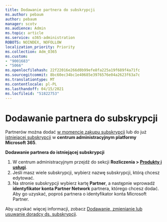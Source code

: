 ```yaml
---
title: Dodawanie partnera do subskrypcji
ms.author: pebaum
author: pebaum
manager: scotv
ms.audience: Admin
ms.topic: article
ms.service: o365-administration
ROBOTS: NOINDEX, NOFOLLOW
localization_priority: Priority
ms.collection: Adm_O365
ms.custom:
- "9001683"
- "5066"
ms.openlocfilehash: 22f22016e266d0b99efe8fa225a19f689f4a71fc
ms.sourcegitcommit: 8bc60ec34bc1e40685e3976576e04a2623f63a7c
ms.translationtype: MT
ms.contentlocale: pl-PL
ms.lasthandoff: 04/15/2021
ms.locfileid: "51822753"
---
```

# <a name="add-a-partner-to-your-subscription"></a>Dodawanie partnera do subskrypcji

Partnerów można dodać [w momencie zakupu subskrypcji](https://docs.microsoft.com/microsoft-365/admin/misc/add-partner?view=o365-worldwide#add-a-partner-at-the-time-of-purchase) lub do już [istniejącej subskrypcji](https://docs.microsoft.com/microsoft-365/admin/misc/add-partner?view=o365-worldwide#add-a-partner-to-an-existing-subscription) w **centrum administracyjnym platformy Microsoft 365**.

**Dodawanie partnera do istniejącej subskrypcji**

1. W centrum administracyjnym przejdź do sekcji **Rozliczenia > [Produkty i usługi](https://go.microsoft.com/fwlink/p/?linkid=842054)**. 
2. Jeśli masz wiele subskrypcji, wybierz nazwę subskrypcji, którą chcesz edytować. 
3. Na stronie subskrypcji wybierz kartę **Partner**, a następnie wprowadź **identyfikator konta Partner Network** partnera, którego chcesz dodać. Aby go uzyskać, poproś partnera o identyfikator konta Microsoft Partner. 

Aby uzyskać więcej informacji, zobacz [Dodawanie, zmienianie lub usuwanie doradcy ds. subskrypcji](https://docs.microsoft.com/microsoft-365/admin/misc/add-partner). 
